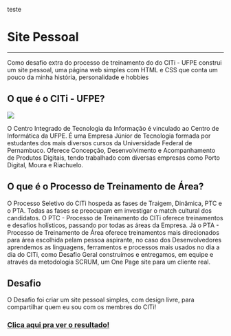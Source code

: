 teste

# Site Pessoal

***

Como desafio extra do processo de treinamento do do CITi - UFPE construi um site pessoal, uma página web simples com HTML e 
CSS que conta um pouco da minha história, personalidade e hobbies

## O que é o CITi - UFPE?
<img src="https://user-images.githubusercontent.com/63838200/175785652-910487d6-c1d6-4c1e-bbf8-b29a5076f0c7.png"/>

O Centro Integrado de Tecnologia da Informação é vinculado ao Centro de Informática da UFPE. É uma Empresa Júnior de Tecnologia formada por 
estudantes dos mais diversos cursos da Universidade Federal de Pernambuco. Oferece Concepção, Desenvolvimento e Acompanhamento de Produtos Digitais, 
tendo trabalhado com diversas empresas como Porto Digital, Moura e Riachuelo.

## O que é o Processo de Treinamento de Área?
O Processo Seletivo do CITi hospeda as fases de Traigem, Dinâmica, PTC  e o PTA. Todas as fases se preocupam em investigar o match cultural dos candidatos.
O PTC - Processo de Treinamento do CITi oferece treinamentos e desafios holísticos, passando por todas as áreas da Empresa. Já o PTA - Processo de
Treinamento de Área oferece treinamentos mais direcionados para área escolhida pelam pessoa aspirante, no caso dos Desenvolvedores aprendemos as 
linguagens, ferramentos e processos mais usados no dia a dia do CITi, como Desafio Geral construímos e entregamos, em equipe e através da metodologia 
SCRUM, um One Page site para um cliente real.

## Desafio 

O Desafio foi criar um site pessoal simples, com design livre, para compartilhar quem eu sou com os membres do CITi! 

### <a href="https://sthecabral.github.io"><p>Clica aqui pra ver o resultado!</p></a>

